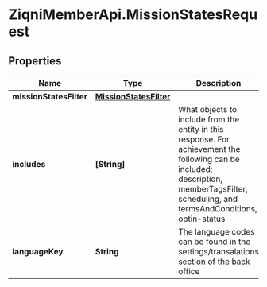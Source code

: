 # ZiqniMemberApi.MissionStatesRequest

## Properties

Name | Type | Description | Notes
------------ | ------------- | ------------- | -------------
**missionStatesFilter** | [**MissionStatesFilter**](MissionStatesFilter.md) |  | 
**includes** | **[String]** | What objects to include from the entity in this response. For achievement the following can be included; description, memberTagsFilter, scheduling, and termsAndConditions, optin-status | [optional] 
**languageKey** | **String** | The language codes can be found in the settings/transalations section of the back office | [optional] 


